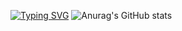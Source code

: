 <a href="https://git.io/typing-svg"><img src="https://readme-typing-svg.demolab.com?font=Fira+Code&size=27&duration=2500&pause=200&color=F79385&background=FFF5F100&multiline=true&width=520&height=88&lines=patience+is+key+in+life;耐+心+是+生+活+的+关+键" alt="Typing SVG" /></a>
![Anurag's GitHub stats](https://github-readme-stats.vercel.app/api?username=HOWILLMAKEIT)


